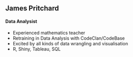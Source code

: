 <h2>James Pritchard</h2>
<h4>Data Analysist</h4>

- Experienced mathematics teacher
- Retraining in Data Analysis with CodeClan/CodeBase
- Excited by all kinds of data wrangling and visualisation
- R, Shiny, Tableau, SQL
<!---
j-pritchard/j-pritchard is a ✨ special ✨ repository because its `README.md` (this file) appears on your GitHub profile.
You can click the Preview link to take a look at your changes.
--->
